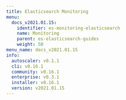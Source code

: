 ```yaml
---
title: Elasticsearch Monitoring
menu:
  docs_v2021.01.15:
    identifier: es-monitoring-elasticsearch
    name: Monitoring
    parent: es-elasticsearch-guides
    weight: 50
menu_name: docs_v2021.01.15
info:
  autoscaler: v0.1.1
  cli: v0.16.1
  community: v0.16.1
  enterprise: v0.3.1
  installer: v0.16.1
  version: v2021.01.15
---
```


